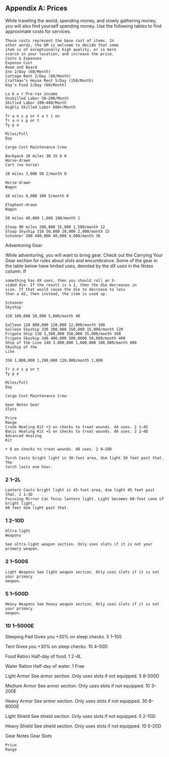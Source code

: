 ## Appendix A: Prices

While traveling the world, spending money, and
slowly gathering money, you will also find yourself
spending money. Use the following tables to find
approximate costs for services.

```
These costs represent the base cost of items. In
other words, the GM is welcome to decide that some
item is of exceptionally high quality, or is more
scarce in your location, and increase the price.
Costs & Expenses
Expense Cost
Room and Board
Inn 2/Day (60/Month)
Cottage Rent 2/Day (60/Month)
Craftman’s House Rent 5/Day (150/Month)
Day’s Food 2/Day (60/Month)
```

```
La b o r Pre-tax income
Unskilled Labor 50–200/Month
Skilled Labor 200–400/Month
Highly Skilled Labor 600+/Month
```

```
Tr a n s p or t a t i on
Tr a n s p or t
Ty p e
```

```
Miles/Full
Day
```

```
Cargo Cost Maintenance Crew
```

```
Backpack 10 miles 30 15 0 0
Horse-drawn
Cart (no horse)
```

```
20 miles 3,000 50 2/month 0
```

```
Horse-drawn
Wagon
```

```
20 miles 8,000 100 5/month 0
```

```
Elephant-drawn
Wagon
```

```
50 miles 40,000 1,000 100/month 1
```

```
Sloop 90 miles 200,000 15,000 1,500/month 12
Sloop Skyship 310 50,000 20,000 2,000/month 15
Schooner 100 400,000 40,000 4,000/month 36
```

Adventuring Gear

While adventuring, you will want to bring gear.
Check out the Carrying Your Gear section for rules
about slots and encumbrance.
Some of the gear in the table below have limited
uses, denoted by the _dX uses_ in the _Notes_ column. If

```
something has dX uses, then you should roll an X-
sided die. If the result is a 1, then the die decreases in
size. If that would cause the die to decrease to less
than a d2, then instead, the item is used up.
```

```
Schooner
Skyship
```

```
320 100,000 50,000 5,000/month 40
```

```
Galleon 120 800,000 120,000 12,000/month 100
Galleon Skyship 330 200,000 150,000 15,000/month 120
Frigate Ship 130 1,500,000 350,000 35,000/month 300
Frigate Skyship 340 400,000 500,0000 50,000/month 400
Ship of the Line 140 3,000,000 1,000,000 100,000/month 800
Skyship of the
Line
```

```
350 1,000,000 1,200,000 120,000/month 1,000
```

```
Tr a n s p or t
Ty p e
```

```
Miles/Full
Day
```

```
Cargo Cost Maintenance Crew
```

```
Gear Notes Gear
Slots
```

```
Price
Range
Crude Healing Kit +3 on checks to treat wounds. d4 uses. 2 1–4S
Basic Healing Kit +5 on checks to treat wounds. d6 uses. 2 2–4D
Advanced Healing
Kit
```

```
+ 6 on checks to treat wounds. d8 uses. 2 8–18D
```

```
Torch Casts bright light in 30-foot area, dim light 30 feet past that. The
torch lasts one hour.
```

### 2 1–2L

```
Lantern Casts bright light in 45-foot area, dim light 45 feet past that. 2 1–3D
Focusing Mirror Can focus lantern light. Light becomes 60-foot cone of bright light,
60 feet dim light past that.
```

### 1 2–10D

```
Ultra-light
Weapons
```

```
See ultra-light weapon section. Only uses slots if it is not your
primary weapon.
```

### 2 1–500S

```
Light Weapons See light weapon section. Only uses slots if it is not your primary
weapon.
```

### 5 1–500D

```
Heavy Weapons See heavy weapon section. Only uses slots if it is not your primary
weapon.
```

### 10 1–5000E

Sleeping Pad Gives you +30% on sleep checks. 5 1–10S

Tent Gives you +30% on sleep checks. 10 4–50D

Food Ration Half-day of food. 1 2-4L

Water Ration Half-day of water. 1 Free

Light Armor See armor section. Only uses slots if not equipped. 5 8–500D

Medium Armor See armor section. Only uses slots if not equipped. 10 3–200E

Heavy Armor See armor section. Only uses slots if not equipped. 30 8–8000E

Light Shield See shield section. Only uses slots if not equipped. 5 2–10D

Heavy Shield See shield section. Only uses slots if not equipped. 10 5–20D

Gear Notes Gear
Slots

```
Price
Range
```